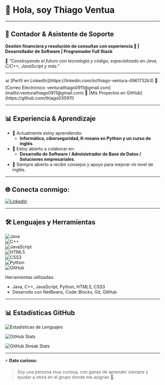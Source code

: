 # 👋 Hola, soy Thiago Ventua

---

## 🧮 Contador & Asistente de Soporte  
**Gestión financiera y resolución de consultas con experiencia 🚀 | Desarrollador de Software | Programador Full Stack**  

🌟 *"Construyendo el futuro con tecnología y código, especializado en Java, C/C++, JavaScript y más."*

---

<p>  
  📊 [Perfil en LinkedIn](https://linkedin.com/in/thiago-ventura-4961732b3)  
  📧 [Correo Electrónico: venturathiago0911@gmail.com](mailto:venturathiago0911@gmail.com)  
  🔗 [Mis Proyectos en GitHub](https://github.com/thiago030911)  
</p>

---

## 📊 Experiencia & Aprendizaje  

- 🌱 Actualmente estoy aprendiendo:  
  - **Informática, ciberseguridad, K-means en Python y un curso de inglés**.  
- 👯 Estoy abierto a colaborar en:  
  - **Desarrollo de Software / Administrador de Base de Datos / Soluciones empresariales**.  
- 🤝 Siempre abierto a recibir consejos y apoyo para mejorar mi nivel de inglés.  

---

## 🌐 Conecta conmigo:  

[![LinkedIn](https://img.icons8.com/color/48/000000/linkedin.png)](https://linkedin.com/in/thiago-ventura-4961732b3)  

---

## 🛠️ Lenguajes y Herramientas  

![Java](https://img.icons8.com/color/48/000000/java.png)  
![C++](https://img.icons8.com/color/48/000000/c-plus-plus-logo.png)  
![JavaScript](https://img.icons8.com/color/48/000000/javascript.png)  
![HTML5](https://img.icons8.com/color/48/000000/html-5.png)  
![CSS3](https://img.icons8.com/color/48/000000/css3.png)  
![Python](https://img.icons8.com/color/48/000000/python.png)  
![GitHub](https://img.icons8.com/ios/50/000000/github.png)  

Herramientas utilizadas:  
- Java, C++, JavaScript, Python, HTML5, CSS3  
- Desarrollo con NetBeans, Code::Blocks, Git, GitHub  

---

## 📊 Estadísticas GitHub  

![Estadísticas de Lenguajes](https://github-readme-stats.vercel.app/api/top-langs?username=thiago030911&show_icons=true&locale=en&layout=compact)

![GitHub Stats](https://github-readme-stats.vercel.app/api?username=thiago030911&show_icons=true&locale=en)

![GitHub Streak Stats](https://github-readme-streak-stats.herokuapp.com/?user=thiago030911)

---

⚡ **Dato curioso:**  
> Soy una persona muy curiosa, con ganas de aprender siempre y ayudar a otros en el grupo donde me asignan 🤝.  

